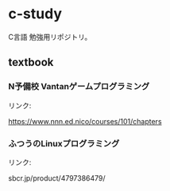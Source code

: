 # c-study

C言語 勉強用リポジトリ。

## textbook

### N予備校 Vantanゲームプログラミング

リンク:

https://www.nnn.ed.nico/courses/101/chapters

### ふつうのLinuxプログラミング

リンク:

sbcr.jp/product/4797386479/
